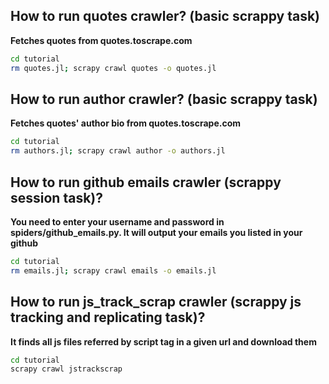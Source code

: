 ## How to run quotes crawler? (basic scrappy task)
**Fetches quotes from quotes.toscrape.com**

```bash
cd tutorial
rm quotes.jl; scrapy crawl quotes -o quotes.jl
```


## How to run author crawler? (basic scrappy task)
**Fetches quotes' author bio from quotes.toscrape.com**


```bash
cd tutorial
rm authors.jl; scrapy crawl author -o authors.jl
```


## How to run github emails crawler (scrappy session task)?

**You need to enter your username and password in spiders/github_emails.py. It will output your emails you listed in your github**


```bash
cd tutorial
rm emails.jl; scrapy crawl emails -o emails.jl
```


## How to run js_track_scrap crawler (scrappy js tracking and replicating task)?
**It finds all js files referred by script tag in a given url and download them**
```bash
cd tutorial
scrapy crawl jstrackscrap
```